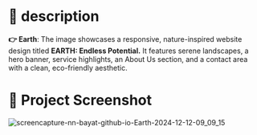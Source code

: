 # 📃 description
**👉 Earth**: The image showcases a responsive, nature-inspired website design titled **EARTH: Endless Potential.** It features serene landscapes, a hero banner, service highlights, an About Us section, and a contact area with a clean, eco-friendly aesthetic.

# 📸 Project Screenshot
![screencapture-nn-bayat-github-io-Earth-2024-12-12-09_09_15](https://github.com/user-attachments/assets/9f86c99c-ac6d-474c-8076-c1c02543d823)
